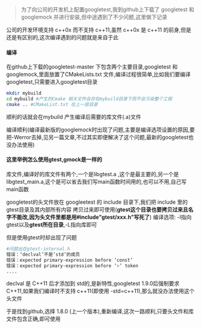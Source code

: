 > 为了向公司的开发机上配置googletest,我到github上下载了 googletest 和googlemock 并进行安装,但中途遇到了不少问题,这里做下记录

公司的开发环境支持 c++0x 而不支持 c++11,虽然 c++0x 是 c++11 的前身,但是还是有区别的,这次编译遇到的问题就是来自于此

#### 编译
在github上下载的googletest-master 下包含两个主要目录,googletest 和googlemock,里面放置了CMakeLists.txt 文件,编译过程很简单,比如我们要编译googletest,只需要进入googletest目录

```bash
mkdir mybuild
cd mybuild #产生的Cmake 相关文件会存在mybuild目录下而不会污染整个工程
cmake .. #CMakeList.txt 在上一层目录
```
顺利的话就会在mybuild 产生编译后需要的库文件(.a)文件

编译顺利(编译最新版的googlemock时出现了问题,主要是编译选项设置的原因,要把-Werror去掉,见另一篇文章,不过其实即便解决了这个问题,最新的googletest也没办法使用)

#### 这里举例怎么使用gtest,gmock是一样的
库文件,编译好的库文件有两个,一个是libgtest.a ,这个是最主要的,另一个是libgtest_main.a,这个是可以省去我们写main函数时间用的,也可以不用,自己写main函数  

googletest的头文件放在 googleetest 的 include 目录下,我们把 include 里的gtest目录及其内部所有内容 拷贝过来即可使用(**gtest这个目录也要拷贝过来且名字不能改,因为头文件里都是用#include"gtest/xxx.h"写死了**)
编译选项: -I指向gtest以及**gtest所在目录**,-L指向库即可

但是使用gtest时却出现了问题
```bash
#问题出在gtest-internal.h
错误：‘declval’不是‘std’的成员
错误：expected primary-expression before ‘const’
错误：expected primary-expression before ‘>’ token
....
```
declval 是 C++11 后才添加到 std的,是新特性,googletest 1.9.0后强制要求C++11,如果我们编译时不支持 c++11(即使用 -std=c++11),那么就没办法使用这个头文件

于是找到github,选择 1.8.0 (上一个版本),重新编译,这次一路顺利,只要头文件和库文件包含正确,即可使用